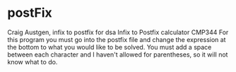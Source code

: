 # postFix
Craig Austgen, infix to postfix for dsa
Infix to Postfix calculator
CMP344
For this program you must go into the postfix file and change the expression
at the bottom to what you would like to be solved.
You must add a space between each character and I haven't 
allowed for parentheses, so it will not know what to do.
